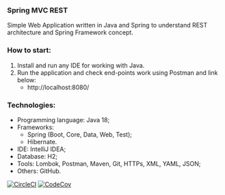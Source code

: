### Spring MVC REST
Simple Web Application written in Java and Spring to understand REST architecture and Spring Framework concept.



### How to start:
1. Install and run any IDE for working with Java.
2. Run the application and check end-points work using Postman and link below:
   - http://localhost:8080/



### Technologies:
- Programming language: Java 18;
- Frameworks:
  - Spring (Boot, Core, Data, Web, Test);
  - Hibernate.
- IDE: IntelliJ IDEA;
- Database: H2;
- Tools: Lombok, Postman, Maven, Git, HTTPs, XML, YAML, JSON;
- Others: GitHub.

[![CircleCI](https://app.circleci.com/pipelines/github/Crazy-pro/spring-mvc-rest.svg?style=svg)](https://app.circleci.com/pipelines/github/Crazy-pro/spring-mvc-rest)
[![CodeCov](https://codecov.io/pipelines/github/Crazy-pro/spring-mvc-rest/branch/master/graph/badge.svg)](https://codecov.io/pipelines/github/Crazy-pro/spring-mvc-rest)
